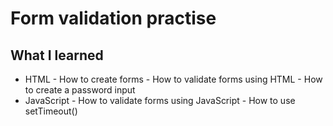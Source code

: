 # Form validation practise 

## What I learned
  *  HTML
    -  How to create forms
    -  How to validate forms using HTML
    -  How to create a password input
  *  JavaScript
    -  How to validate forms using JavaScript
    -  How to use setTimeout()